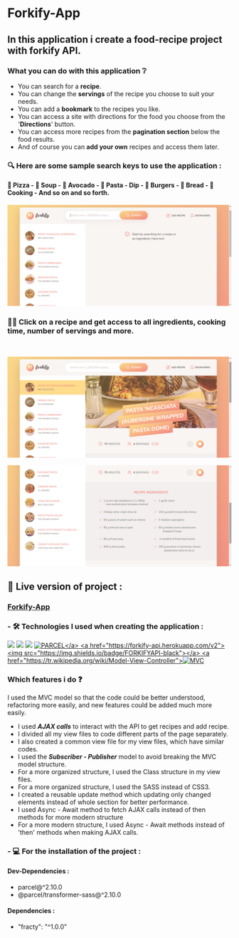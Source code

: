 # Forkify-App
<!--Bu uygulamada bir yemek tarif uygulamasını The Complate Javascript Course - 'Jonas Schmedtmann' eşliğinde  oluşturdum.-->
## In this application i create a food-recipe project with forkify API.
### What you can do with this application ❔
* You can search for a **recipe**.
* You can change the **servings** of the recipe you choose to suit your needs.
* You can add a **bookmark** to the recipes you like.
* You can access a site with directions for the food you choose from the '**Directions**' button.
* You can access more recipes from the **pagination section** below the food results.
* And of course you can **add your own** recipes and access them later.

### 🔍 Here are some sample search keys to use the application :
#### 🍕 Pizza - 🍜 Soup - 🥑 Avocado - 🍝 Pasta - Dip - 🍔 Burgers - 🍞 Bread - 🍳 Cooking - And so on and so forth.

![Forkify-App](src/img/Forkify-Search.png)
<br>
### 👩‍🍳 Click on a recipe and get access to all ingredients, cooking time, number of servings and more.
<br>

![Forkify-App](src/img/Forkify-Recipe-Opened.png)

![Forkify-App](src/img/Forkify-Recipe-Ingredients.png)

## 🔴 Live version of project :
 <h3><a href="https://forkify-app-kadir.netlify.app/">Forkify-App</a></h3>

### - 🛠 Technologies I used when creating the application :
 <img src="https://img.shields.io/badge/-JavaScript-black?style=flat&logo=javascript"/> <img src="https://img.shields.io/badge/-SCSS-pink?style=flat&logo=scss"/> <img src="https://img.shields.io/badge/-HTML5-E34F26?style=flat&logo=html5&logoColor=white"> <a href="https://parceljs.org/">![PARCEL](https://img.shields.io/badge/-PARCEL-orange?style=flat&logo=parcel")</a> <a href="https://forkify-api.herokuapp.com/v2"><img src="https://img.shields.io/badge/FORKIFYAPI-black"></a> <a href="https://tr.wikipedia.org/wiki/Model-View-Controller">![MVC](https://img.shields.io/badge/-MVC-white)</a>

###  Which features i do ❓
<p> I used the MVC model so that the code could be better understood, refactoring more easily, and new features could be added much more easily. </p>

* I used ***AJAX calls*** to interact with the API to get recipes and add recipe.
* I divided all my view files to code different parts of the page separately. 
* I also created a common view file for my view files, which have similar codes.
* I used the ***Subscriber - Publisher*** model to avoid breaking the MVC model structure.
* For a more organized structure, I used the Class structure in my view files.
* For a more organized structure, I used the SASS instead of CSS3.
* I created a reusable update method which updating only changed elements instead of whole section for better performance.
* I used Async - Await method to fetch AJAX calls instead of then methods for more modern structure
* For a more modern structure, I used Async - Await methods instead of 'then' methods when making AJAX calls.

### - 💻 For the installation of the project :
#### Dev-Dependencies :
* parcel@^2.10.0
* @parcel/transformer-sass@^2.10.0
#### Dependencies :
* "fracty": "^1.0.0"


